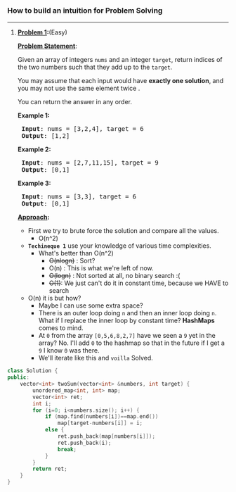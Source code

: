 ### How to build an intuition for Problem Solving

---

1. **<ins>Problem 1</ins>:**(Easy)

   **<ins>Problem Statement</ins>**:

   Given an array of integers `nums` and an integer `target`, return indices of the two numbers such
   that they add up to the `target`.

   You may assume that each input would have **exactly one solution**, and you may not use the same element twice .

   You can return the answer in any order.

   **Example 1:**
   <pre>
    <b>Input</b>: nums = [3,2,4], target = 6
    <b>Output</b>: [1,2]
   </pre>

   **Example 2:**
   <pre>
    <b>Input</b>: nums = [2,7,11,15], target = 9
    <b>Output</b>: [0,1]
   </pre>

   **Example 3:**
   <pre>
    <b>Input</b>: nums = [3,3], target = 6
    <b>Output</b>: [0,1]
   </pre>

   **<ins>Approach</ins>:**

   - First we try to brute force the solution and compare all the values.
     - O(n^2)
   - **`Techineque 1`** use your knowledge of various time complexities.
     - What's better than O(n^2)
       - ~~O(nlogn)~~ : Sort?
       - O(n) : This is what we're left of now.
       - ~~O(logn)~~ : Not sorted at all, no binary search :(
       - ~~O(1)~~: We just can't do it in constant time, because we HAVE to search
   - O(n) it is but how?
     - Maybe I can use some extra space?
     - There is an outer loop doing `n` and then an inner loop doing `n`. What if I replace the inner loop by constant
       time? **HashMaps** comes to mind.
     - At `0` from the array `[0,5,6,8,2,7]` have we seen a `9` yet in the array? No. I'll add `0` to the hashmap so
       that in the future if I get a `9` I know `0` was there.
     - We'll iterate like this and `voilla` Solved.

```cpp
class Solution {
public:
    vector<int> twoSum(vector<int> &numbers, int target) {
        unordered_map<int, int> map;
        vector<int> ret;
        int i;
        for (i=0; i<numbers.size(); i++) {
            if (map.find(numbers[i])==map.end())
                map[target-numbers[i]] = i;
            else {
                ret.push_back(map[numbers[i]]);
                ret.push_back(i);
                break;
            }
        }
        return ret;
    }
}
```
